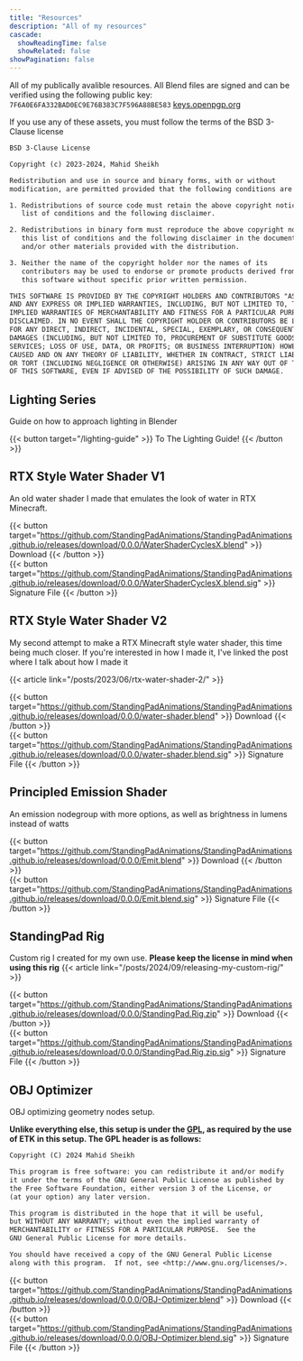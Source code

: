 ```yaml
---
title: "Resources"
description: "All of my resources"
cascade:
  showReadingTime: false
  showRelated: false
showPagination: false
---
```

<link rel="stylesheet" href="overrides.css">

All of my publically avalible resources. All Blend files
are signed and can be verified using the following public key:
`7F6A0E6FA332BAD0EC9E76B383C7F596A88BE583`
[keys.openpgp.org](https://keys.openpgp.org/vks/v1/by-fingerprint/7F6A0E6FA332BAD0EC9E76B383C7F596A88BE583)

If you use any of these assets, you must follow the terms of the BSD 3-Clause license

```txt
BSD 3-Clause License

Copyright (c) 2023-2024, Mahid Sheikh

Redistribution and use in source and binary forms, with or without
modification, are permitted provided that the following conditions are met:

1. Redistributions of source code must retain the above copyright notice, this
   list of conditions and the following disclaimer.

2. Redistributions in binary form must reproduce the above copyright notice,
   this list of conditions and the following disclaimer in the documentation
   and/or other materials provided with the distribution.

3. Neither the name of the copyright holder nor the names of its
   contributors may be used to endorse or promote products derived from
   this software without specific prior written permission.

THIS SOFTWARE IS PROVIDED BY THE COPYRIGHT HOLDERS AND CONTRIBUTORS "AS IS"
AND ANY EXPRESS OR IMPLIED WARRANTIES, INCLUDING, BUT NOT LIMITED TO, THE
IMPLIED WARRANTIES OF MERCHANTABILITY AND FITNESS FOR A PARTICULAR PURPOSE ARE
DISCLAIMED. IN NO EVENT SHALL THE COPYRIGHT HOLDER OR CONTRIBUTORS BE LIABLE
FOR ANY DIRECT, INDIRECT, INCIDENTAL, SPECIAL, EXEMPLARY, OR CONSEQUENTIAL
DAMAGES (INCLUDING, BUT NOT LIMITED TO, PROCUREMENT OF SUBSTITUTE GOODS OR
SERVICES; LOSS OF USE, DATA, OR PROFITS; OR BUSINESS INTERRUPTION) HOWEVER
CAUSED AND ON ANY THEORY OF LIABILITY, WHETHER IN CONTRACT, STRICT LIABILITY,
OR TORT (INCLUDING NEGLIGENCE OR OTHERWISE) ARISING IN ANY WAY OUT OF THE USE
OF THIS SOFTWARE, EVEN IF ADVISED OF THE POSSIBILITY OF SUCH DAMAGE.
```

## Lighting Series

Guide on how to approach lighting in Blender

{{< button target="/lighting-guide" >}}
To The Lighting Guide!
{{< /button >}}

## RTX Style Water Shader V1

An old water shader I made that emulates the look of water in RTX Minecraft.

{{< button target="https://github.com/StandingPadAnimations/StandingPadAnimations.github.io/releases/download/0.0.0/WaterShaderCyclesX.blend" >}}
Download
{{< /button >}}
\
{{< button target="https://github.com/StandingPadAnimations/StandingPadAnimations.github.io/releases/download/0.0.0/WaterShaderCyclesX.blend.sig" >}}
Signature File
{{< /button >}}

## RTX Style Water Shader V2

My second attempt to make a RTX Minecraft style water shader, this time being much closer. If you're interested in how I made it, I've linked the post where I talk about how I made it

{{< article link="/posts/2023/06/rtx-water-shader-2/" >}}

{{< button target="https://github.com/StandingPadAnimations/StandingPadAnimations.github.io/releases/download/0.0.0/water-shader.blend" >}}
Download
{{< /button >}}
\
{{< button target="https://github.com/StandingPadAnimations/StandingPadAnimations.github.io/releases/download/0.0.0/water-shader.blend.sig" >}}
Signature File
{{< /button >}}


## Principled Emission Shader

An emission nodegroup with more options, as well as brightness in
lumens instead of watts

{{< button target="https://github.com/StandingPadAnimations/StandingPadAnimations.github.io/releases/download/0.0.0/Emit.blend" >}}
Download
{{< /button >}}
\
{{< button target="https://github.com/StandingPadAnimations/StandingPadAnimations.github.io/releases/download/0.0.0/Emit.blend.sig" >}}
Signature File
{{< /button >}}

## StandingPad Rig

Custom rig I created for my own use. **Please keep the license in mind
when using this rig**
{{< article link="/posts/2024/09/releasing-my-custom-rig/" >}}

{{< button target="https://github.com/StandingPadAnimations/StandingPadAnimations.github.io/releases/download/0.0.0/StandingPad.Rig.zip" >}}
Download
{{< /button >}}
\
{{< button target="https://github.com/StandingPadAnimations/StandingPadAnimations.github.io/releases/download/0.0.0/StandingPad.Rig.zip.sig" >}}
Signature File
{{< /button >}}

## OBJ Optimizer

OBJ optimizing geometry nodes setup.

**Unlike everything else, this setup is under
the [GPL](https://www.gnu.org/licenses/gpl-3.0.html),
as required by the use of ETK in this
setup. The GPL header is as follows:**

```txt
Copyright (C) 2024 Mahid Sheikh

This program is free software: you can redistribute it and/or modify
it under the terms of the GNU General Public License as published by
the Free Software Foundation, either version 3 of the License, or
(at your option) any later version.

This program is distributed in the hope that it will be useful,
but WITHOUT ANY WARRANTY; without even the implied warranty of
MERCHANTABILITY or FITNESS FOR A PARTICULAR PURPOSE.  See the
GNU General Public License for more details.

You should have received a copy of the GNU General Public License
along with this program.  If not, see <http://www.gnu.org/licenses/>.
```

{{< button target="https://github.com/StandingPadAnimations/StandingPadAnimations.github.io/releases/download/0.0.0/OBJ-Optimizer.blend" >}}
Download
{{< /button >}}
\
{{< button target="https://github.com/StandingPadAnimations/StandingPadAnimations.github.io/releases/download/0.0.0/OBJ-Optimizer.blend.sig" >}}
Signature File
{{< /button >}}
